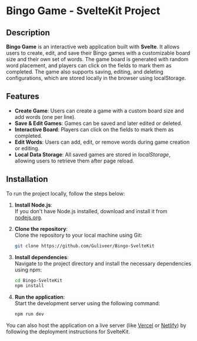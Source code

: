 # Bingo Game - SvelteKit Project

## Description

**Bingo Game** is an interactive web application built with **Svelte**. It allows users to create, edit, and save their Bingo games with a customizable board size and their own set of words. The game board is generated with random word placement, and players can click on the fields to mark them as completed. The game also supports saving, editing, and deleting configurations, which are stored locally in the browser using localStorage.

## Features

- **Create Game**: Users can create a game with a custom board size and add words (one per line).
- **Save & Edit Games**: Games can be saved and later edited or deleted.
- **Interactive Board**: Players can click on the fields to mark them as completed.
- **Edit Words**: Users can add, edit, or remove words during game creation or editing.
- **Local Data Storage**: All saved games are stored in *localStorage*, allowing users to retrieve them after page reload.

## Installation

To run the project locally, follow the steps below:

1. **Install Node.js**:  
   If you don't have Node.js installed, download and install it from [nodejs.org](https://nodejs.org/).

2. **Clone the repository**:  
   Clone the repository to your local machine using Git:
   ```bash
   git clone https://github.com/Guliveer/Bingo-SvelteKit
   ```
3. **Install dependencies**:  
   Navigate to the project directory and install the necessary dependencies using npm:
   ```bash
   cd Bingo-SvelteKit
   npm install
   ```
4. **Run the application**:  
    Start the development server using the following command:
    ```bash
    npm run dev
    ```

You can also host the application on a live server (like [Vercel](https://vercel.com/docs/deployments/git/vercel-for-github) or [Netlify](https://www.netlify.com/blog/2016/09/29/a-step-by-step-guide-deploying-on-netlify/)) by following the deployment instructions for SvelteKit.
